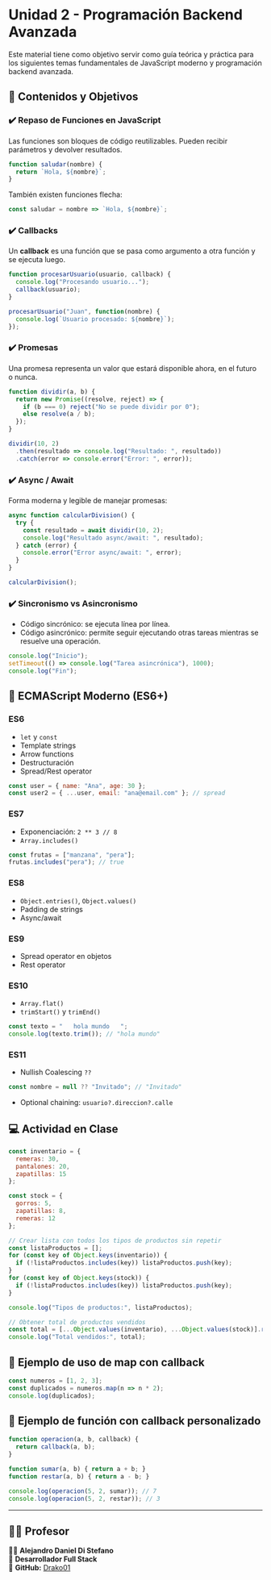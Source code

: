 # Unidad 2 - Programación Backend Avanzada

Este material tiene como objetivo servir como guía teórica y práctica para los siguientes temas fundamentales de JavaScript moderno y programación backend avanzada.

## 🧠 Contenidos y Objetivos

### ✔️ Repaso de Funciones en JavaScript

Las funciones son bloques de código reutilizables. Pueden recibir parámetros y devolver resultados.

```js
function saludar(nombre) {
  return `Hola, ${nombre}`;
}
```

También existen funciones flecha:

```js
const saludar = nombre => `Hola, ${nombre}`;
```

### ✔️ Callbacks

Un **callback** es una función que se pasa como argumento a otra función y se ejecuta luego.

```js
function procesarUsuario(usuario, callback) {
  console.log("Procesando usuario...");
  callback(usuario);
}

procesarUsuario("Juan", function(nombre) {
  console.log(`Usuario procesado: ${nombre}`);
});
```

### ✔️ Promesas

Una promesa representa un valor que estará disponible ahora, en el futuro o nunca.

```js
function dividir(a, b) {
  return new Promise((resolve, reject) => {
    if (b === 0) reject("No se puede dividir por 0");
    else resolve(a / b);
  });
}

dividir(10, 2)
  .then(resultado => console.log("Resultado: ", resultado))
  .catch(error => console.error("Error: ", error));
```

### ✔️ Async / Await

Forma moderna y legible de manejar promesas:

```js
async function calcularDivision() {
  try {
    const resultado = await dividir(10, 2);
    console.log("Resultado async/await: ", resultado);
  } catch (error) {
    console.error("Error async/await: ", error);
  }
}

calcularDivision();
```

### ✔️ Sincronismo vs Asincronismo

* Código sincrónico: se ejecuta línea por línea.
* Código asincrónico: permite seguir ejecutando otras tareas mientras se resuelve una operación.

```js
console.log("Inicio");
setTimeout(() => console.log("Tarea asincrónica"), 1000);
console.log("Fin");
```

## 🚀 ECMAScript Moderno (ES6+)

### ES6

* `let` y `const`
* Template strings
* Arrow functions
* Destructuración
* Spread/Rest operator

```js
const user = { name: "Ana", age: 30 };
const user2 = { ...user, email: "ana@email.com" }; // spread
```

### ES7

* Exponenciación: `2 ** 3 // 8`
* `Array.includes()`

```js
const frutas = ["manzana", "pera"];
frutas.includes("pera"); // true
```

### ES8

* `Object.entries()`, `Object.values()`
* Padding de strings
* Async/await

### ES9

* Spread operator en objetos
* Rest operator

### ES10

* `Array.flat()`
* `trimStart()` y `trimEnd()`

```js
const texto = "   hola mundo   ";
console.log(texto.trim()); // "hola mundo"
```

### ES11

* Nullish Coalescing `??`

```js
const nombre = null ?? "Invitado"; // "Invitado"
```

* Optional chaining: `usuario?.direccion?.calle`

## 💻 Actividad en Clase

```js
const inventario = {
  remeras: 30,
  pantalones: 20,
  zapatillas: 15
};

const stock = {
  gorros: 5,
  zapatillas: 8,
  remeras: 12
};

// Crear lista con todos los tipos de productos sin repetir
const listaProductos = [];
for (const key of Object.keys(inventario)) {
  if (!listaProductos.includes(key)) listaProductos.push(key);
}
for (const key of Object.keys(stock)) {
  if (!listaProductos.includes(key)) listaProductos.push(key);
}

console.log("Tipos de productos:", listaProductos);

// Obtener total de productos vendidos
const total = [...Object.values(inventario), ...Object.values(stock)].reduce((acc, val) => acc + val, 0);
console.log("Total vendidos:", total);
```

## 📌 Ejemplo de uso de map con callback

```js
const numeros = [1, 2, 3];
const duplicados = numeros.map(n => n * 2);
console.log(duplicados);
```

## 📌 Ejemplo de función con callback personalizado

```js
function operacion(a, b, callback) {
  return callback(a, b);
}

function sumar(a, b) { return a + b; }
function restar(a, b) { return a - b; }

console.log(operacion(5, 2, sumar)); // 7
console.log(operacion(5, 2, restar)); // 3
```

---

## 🧑‍🏫 Profesor  

👨‍💻 **Alejandro Daniel Di Stefano**  
📌 **Desarrollador Full Stack**  
🔗 **GitHub:** [Drako01](https://github.com/Drako01)  

